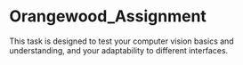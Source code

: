 # Orangewood_Assignment
This task is designed to test your computer vision basics and understanding, and your adaptability to different interfaces.
